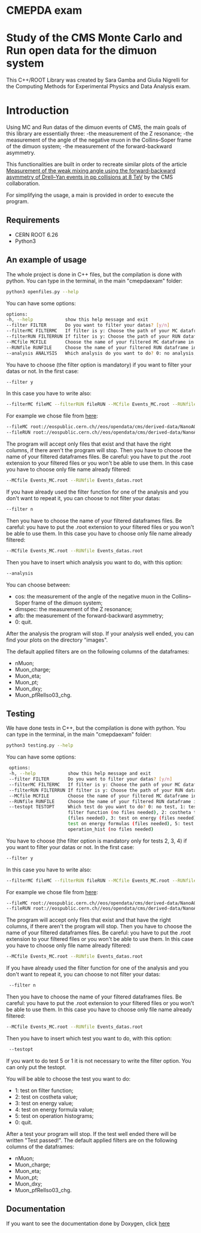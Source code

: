 # CMEPDA exam

# Study of the CMS Monte Carlo and Run open data for the dimuon system

This C++/ROOT Library was created by Sara Gamba and Giulia Nigrelli for the Computing Methods
for Experimental Physics and Data Analysis exam.

# Introduction
Using MC and Run datas of the dimuon events of CMS, the main goals of this library are essentially three:
-the measurement of the Z resonance; 
-the measurement of the angle of the negative muon in the Collins–Soper frame of the dimuon system;
-the measurement of the forward-backward asymmetry.

This functionalities are built in order to recreate similar plots of the article  
[Measurement of the weak mixing angle using the forward-backward asymmetry of Drell–Yan events in pp collisions at 8 TeV](https://arxiv.org/abs/1806.00863) 
by the CMS collaboration.

For simplifying the usage, a main is provided in order to execute the program.

## Requirements

 - CERN ROOT 6.26
 - Python3

## An example of usage

The whole project is done in C++ files, but the compilation is done with python.
You can type in the terminal, in the main "cmepdaexam" folder:
```bash
python3 openfiles.py --help
```

You can have some options:
```bash
options:
-h, --help            show this help message and exit
--filter FILTER       Do you want to filter your datas? [y/n]
--filterMC FILTERMC   If filter is y: Choose the path of your MC dataframe  
--filterRUN FILTERRUN If filter is y: Choose the path of your RUN dataframe 
--MCfile MCFILE       Choose the name of your filtered MC dataframe in datas (add .root extension)
--RUNfile RUNFILE     Choose the name of your filtered RUN dataframe in datas (add .root extension)
--analysis ANALYSIS   Which analysis do you want to do? 0: no analysis, cos: costheta histograms, dimspec: Dimuon spectrum of Z, afb: Asimmetry forward backward
```


You have to choose (the filter option is mandatory) if you want to filter your datas or not. In the first case:
```bash
--filter y
```
In this case you have to write also:
```bash
--filterMC fileMC --filterRUN fileRUN --MCfile Events_MC.root --RUNfile Events_datas.root
```
For example we chose file from [here](https://eospublichttp01.cern.ch/eos/opendata/cms/derived-data/NanoAODRun1/01-Jul-22/):
```bash
--fileMC root://eospublic.cern.ch//eos/opendata/cms/derived-data/NanoAODRun1/01-Jul-22/MonteCarlo11_Summer11LegDR_DYJetsToLL_M-50_7TeV-madgraph-pythia6-tauola_merged.root
--fileRUN root://eospublic.cern.ch//eos/opendata/cms/derived-data/NanoAODRun1/01-Jul-22/Run2012C_DoubleMuParked_merged.root
```
The program will accept only files that exist and that have the right columns, if there aren't the program will stop.
Then you have to choose the name of your filtered dataframes files.
Be careful: you have to put the .root extension to your filtered files or you won't be able to use them.
In this case you have to choose only file name already filtered:
```bash
--MCfile Events_MC.root --RUNfile Events_datas.root
```
If you have already used the filter function for one of the analysis and you don't want to
repeat it, you can choose to not filter your datas:
```bash
--filter n
```
Then you have to choose the name of your filtered dataframes files.
Be careful: you have to put the .root extension to your filtered files or you won't be able to use them.
In this case you have to choose only file name already filtered:
```bash
--MCfile Events_MC.root --RUNfile Events_datas.root
```
Then you have to insert which analysis you want to do, with this option:
```bash
--analysis 
```

You can choose between:
- cos: the measurement of the angle of the negative muon in the Collins–Soper frame of the dimuon system;
- dimspec: the measurement of the Z resonance; 
- afb: the measurement of the forward-backward asymmetry;
- 0: quit.

After the analysis the program will stop. If your analysis well ended, you can find your plots on the directory "images". 

The default applied filters are on the following columns of the dataframes:
- nMuon;
- Muon_charge;
- Muon_eta;
- Muon_pt;
- Muon_dxy;
- Muon_pfRelIso03_chg.



## Testing

We have done tests in C++, but the compilation is done with python.
You can type in the terminal, in the main "cmepdaexam" folder:
```bash
python3 testing.py --help
```

You can have some options:
```bash
 options:
 -h, --help            show this help message and exit
 --filter FILTER       Do you want to filter your datas? [y/n]
 --filterMC FILTERMC   If filter is y: Choose the path of your MC dataframe  
 --filterRUN FILTERRUN If filter is y: Choose the path of your RUN dataframe 
 --MCfile MCFILE       Choose the name of your filtered MC dataframe in datas (add .root extension)
 --RUNfile RUNFILE     Choose the name of your filtered RUN dataframe in datas (add .root extension)
 --testopt TESTOPT     Which test do you want to do? 0: no test, 1: test on
                       filter function (no files needed), 2: costheta test
                       (files needed), 3: test on energy (files needed), 4:
                       test on energy formulas (files needed), 5: test on
                       operation_hist (no files needed)
```


You have to choose (the filter option is mandatory only for tests 2, 3, 4) if you want to filter your datas or not. In the first case:
```bash
--filter y
```
In this case you have to write also:
```bash
--filterMC fileMC --filterRUN fileRUN --MCfile Events_MC.root --RUNfile Events_datas.root
```
For example we chose file from [here](https://eospublichttp01.cern.ch/eos/opendata/cms/derived-data/NanoAODRun1/01-Jul-22/):
```bash
--fileMC root://eospublic.cern.ch//eos/opendata/cms/derived-data/NanoAODRun1/01-Jul-22/MonteCarlo11_Summer11LegDR_DYJetsToLL_M-50_7TeV-madgraph-pythia6-tauola_merged.root
--fileRUN root://eospublic.cern.ch//eos/opendata/cms/derived-data/NanoAODRun1/01-Jul-22/Run2012C_DoubleMuParked_merged.root
```
The program will accept only files that exist and that have the right columns, if there aren't the program will stop.
Then you have to choose the name of your filtered dataframes files.
Be careful: you have to put the .root extension to your filtered files or you won't be able to use them.
In this case you have to choose only file name already filtered:
```bash
--MCfile Events_MC.root --RUNfile Events_datas.root
```
If you have already used the filter function for one of the analysis and you don't want to
repeat it, you can choose to not filter your datas:
```bash
 --filter n
```
Then you have to choose the name of your filtered dataframes files.
Be careful: you have to put the .root extension to your filtered files or you won't be able to use them.
In this case you have to choose only file name already filtered:
```bash
--MCfile Events_MC.root --RUNfile Events_datas.root
```
Then you have to insert which test you want to do, with this option:
```bash
 --testopt 
```
If you want to do test 5 or 1 it is not necessary to write the filter option. You can only put the testopt.
 
You will be able to choose the test you want to do: 
- 1: test on filter function;
- 2: test on costheta value; 
- 3: test on energy value;
- 4: test on energy formula value;
- 5: test on operation histograms;
- 0: quit.
 
After a test your program will stop. If the test well ended there will be written "Test passed!".
The default applied filters are on the following columns of the dataframes:
- nMuon;
- Muon_charge;
- Muon_eta;
- Muon_pt;
- Muon_dxy;
- Muon_pfRelIso03_chg.
 

## Documentation
If you want to see the documentation done by Doxygen, click [here](https://sgamba2.github.io/index.html)
